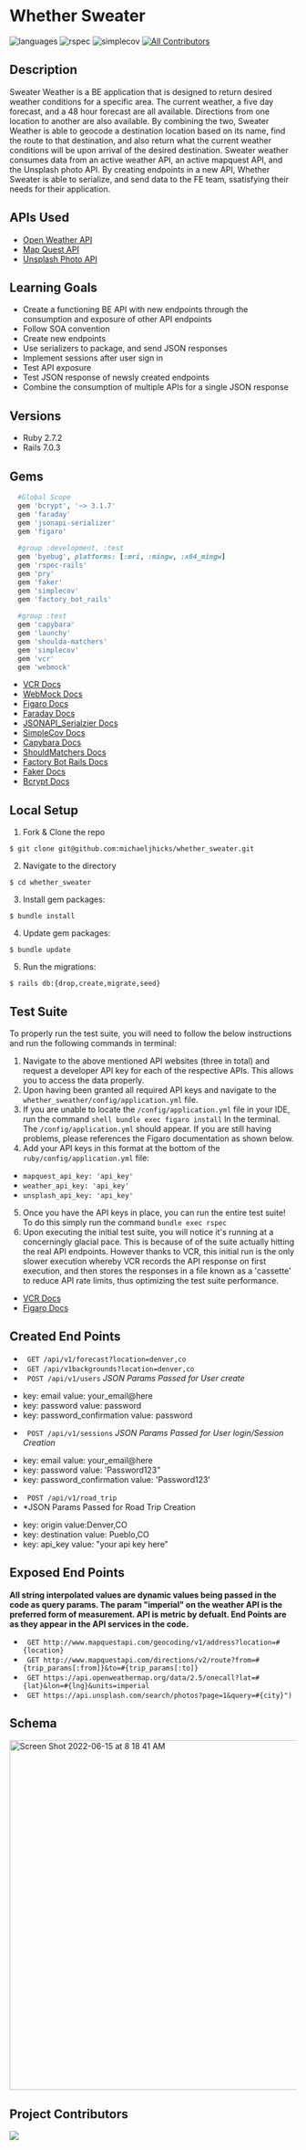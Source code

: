 # Whether Sweater 

![languages](https://img.shields.io/github/languages/top/michaeljhicks/whether_sweater?color=red)
![rspec](https://img.shields.io/gem/v/rspec?color=blue&label=rspec)
![simplecov](https://img.shields.io/gem/v/simplecov?color=blue&label=simplecov)
[![All Contributors](https://img.shields.io/badge/contributors-1-orange.svg?style=flat)](#contributors-)


## Description 

Sweater Weather is a BE application that is designed to return desired weather conditions for a specific area. The current weather, a five day forecast, and a 48 hour forecast are all available. Directions from one location to another are also available. By combining the two, Sweater Weather is able to geocode a destination location based on its name, find the route to that destination, and also return what the current weather conditions will be upon arrival of the desired destination. Sweater weather consumes data from an active weather API, an active mapquest API, and the Unsplash photo API. By creating endpoints in a new API, Whether Sweater is able to serialize, and send data to the FE team, ssatisfying their needs for their application.

## APIs Used 

- [Open Weather API](https://openweathermap.org/api)
- [Map Quest API](https://developer.mapquest.com/documentation/)
- [Unsplash Photo API](https://unsplash.com/documentation)

## Learning Goals 
- Create a functioning BE API with new endpoints through the consumption and exposure of other API endpoints 
- Follow SOA convention
- Create new endpoints
- Use serializers to package, and send JSON responses
- Implement sessions after user sign in
- Test API exposure
- Test JSON response of newsly created endpoints
- Combine the consumption of multiple APIs for a single JSON response

## Versions
- Ruby 2.7.2
- Rails 7.0.3

## Gems
```ruby 
  #Global Scope 
  gem 'bcrypt', '~> 3.1.7'
  gem 'faraday'
  gem 'jsonapi-serializer'
  gem 'figaro'
  
  #group :development, :test
  gem 'byebug', platforms: [:mri, :mingw, :x64_mingw]
  gem 'rspec-rails'
  gem 'pry'
  gem 'faker'
  gem 'simplecov'
  gem 'factory_bot_rails'
  
  #group :test
  gem 'capybara'
  gem 'launchy'
  gem 'shoulda-matchers'
  gem 'simplecov'
  gem 'vcr'
  gem 'webmock'
```
- [VCR Docs](https://github.com/vcr/vcr)
- [WebMock Docs](https://github.com/bblimke/webmock)
- [Figaro Docs](https://github.com/laserlemon/figaro)
- [Faraday Docs](https://lostisland.github.io/faraday/)
- [JSONAPI_Serialzier Docs](https://github.com/jsonapi-serializer/jsonapi-serializer)
- [SimpleCov Docs](https://github.com/simplecov-ruby/simplecov)
- [Capybara Docs](https://github.com/teamcapybara/capybara)
- [ShouldMatchers Docs](https://github.com/thoughtbot/shoulda-matchers)
- [Factory Bot Rails Docs](https://github.com/thoughtbot/factory_bot_rails)
- [Faker Docs](https://github.com/faker-ruby/faker)
- [Bcrypt Docs](https://github.com/bcrypt-ruby/bcrypt-ruby)

## Local Setup 

1. Fork & Clone the repo 
```shell
$ git clone git@github.com:michaeljhicks/whether_sweater.git
```
2. Navigate to the directory 
```shell 
$ cd whether_sweater
```
3. Install gem packages:
```shell
$ bundle install
```
4. Update gem packages: 
```shell
$ bundle update
```
5. Run the migrations: 
```shell
$ rails db:{drop,create,migrate,seed}
```

## Test Suite 

To properly run the test suite, you will need to follow the below instructions and run the following commands in terminal: 

1. Navigate to the above mentioned API websites (three in total) and request a developer API key for each of the respective APIs. This allows you to access the data properly.
2. Upon having been granted all required API keys and navigate to the ```whether_sweather/config/application.yml``` file. 
3. If you are unable to locate the ```/config/application.yml``` file in your IDE, run the command ```shell bundle exec figaro install``` In the terminal. The ```/config/application.yml``` should appear. If you are still having problems, please references the Figaro documentation as shown below. 
4. Add your API keys in this format at the bottom of the ```ruby/config/application.yml``` file: 
  - ```mapquest_api_key: 'api_key'```
  - ```weather_api_key: 'api_key'```
  - ```unsplash_api_key: 'api_key'```
5. Once you have the API keys in place, you can run the entire test suite! To do this simply run the command ```bundle exec rspec```
6. Upon executing the initial test suite, you will notice it's running at a concerningly glacial pace. This is because of of the suite actually hitting the real API endpoints. However thanks to VCR, this initial run is the only slower execution whereby VCR records the API response on first execution, and then stores the responses in a file known as a 'cassette' to reduce API rate limits, thus optimizing the test suite performance. 

- [VCR Docs](https://github.com/vcr/vcr)
- [Figaro Docs](https://github.com/laserlemon/figaro)

## Created End Points 
- ``` GET /api/v1/forecast?location=denver,co```
- ``` GET /api/v1backgrounds?location=denver,co```
- ``` POST /api/v1/users``` 
  *JSON Params Passed for User create*
 * key: email value: your_email@here
 * key: password value: password
 * key: password_confirmation value: password
 
  
- ``` POST /api/v1/sessions``` 
  *JSON Params Passed for User login/Session Creation* 
 * key: email value: your_email@here
 * key: password value: 'Password123"
 * key: password_confirmation value: 'Password123' 

- ``` POST /api/v1/road_trip``` 
- *JSON Params Passed for Road Trip Creation
* key: origin value:Denver,CO
* key: destination value: Pueblo,CO
* key: api_key value: "your api key here"
  
## Exposed End Points 
  **All string interpolated values are dynamic values being passed in the code as query params. The param "imperial" on the weather API is the preferred form of         measurement. API is metric by defualt. End Points are as they appear in the API services in the code.**
  
- ``` GET http://www.mapquestapi.com/geocoding/v1/address?location=#{location}```
- ``` GET http://www.mapquestapi.com/directions/v2/route?from=#{trip_params[:from]}&to=#{trip_params[:to]}```
- ``` GET https://api.openweathermap.org/data/2.5/onecall?lat=#{lat}&lon=#{lng}&units=imperial```
- ``` GET https://api.unsplash.com/search/photos?page=1&query=#{city}")```

## Schema 
<img width="613" alt="Screen Shot 2022-06-15 at 8 18 41 AM" src="https://user-images.githubusercontent.com/77861247/173850159-62b86bde-f51e-450a-8bca-d0399c90afc4.png">


## Project Contributors

<a href="https://github.com/michaeljhicks/whether_sweater/graphs/contributors">
  <img src="https://contrib.rocks/image?repo=michaeljhicks/whether_sweater" />
</a>


